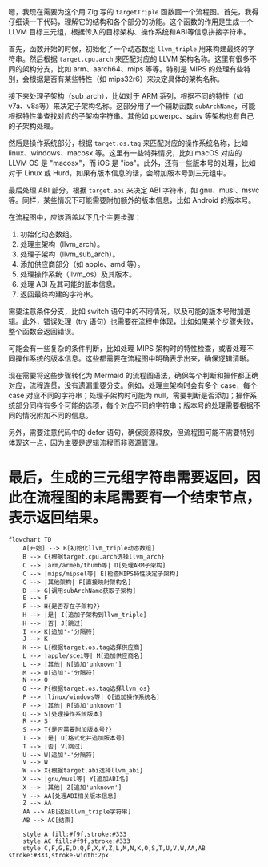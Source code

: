 嗯，我现在需要为这个用 Zig 写的 `targetTriple` 函数画一个流程图。首先，我得仔细读一下代码，理解它的结构和各个部分的功能。这个函数的作用是生成一个 LLVM 目标三元组，根据传入的目标架构、操作系统和ABI等信息拼接字符串。

首先，函数开始的时候，初始化了一个动态数组 `llvm_triple` 用来构建最终的字符串。然后根据 `target.cpu.arch` 来匹配对应的 LLVM 架构名称。这里有很多不同的架构分支，比如 arm、aarch64、mips 等等。特别是 MIPS 的处理有些特别，会根据是否有某些特性（如 mips32r6）来决定具体的架构名称。

接下来处理子架构（sub_arch），比如对于 ARM 系列，根据不同的特性（如v7a、v8a等）来决定子架构名称。这部分用了一个辅助函数 `subArchName`，可能根据特性集查找对应的子架构字符串。其他如 powerpc、spirv 等架构也有自己的子架构处理。

然后是操作系统部分，根据 `target.os.tag` 来匹配对应的操作系统名称，比如 linux、windows、macosx 等。这里有一些特殊情况，比如 macOS 对应的 LLVM OS 是 "macosx"，而 iOS 是 "ios"。此外，还有一些版本号的处理，比如对于 Linux 或 Hurd，如果有版本信息的话，会附加版本号到三元组中。

最后处理 ABI 部分，根据 `target.abi` 来决定 ABI 字符串，如 gnu、musl、msvc 等。同样，某些情况下可能需要附加额外的版本信息，比如 Android 的版本号。

在流程图中，应该涵盖以下几个主要步骤：
1. 初始化动态数组。
2. 处理主架构（llvm_arch）。
3. 处理子架构（llvm_sub_arch）。
4. 添加供应商部分（如 apple、amd 等）。
5. 处理操作系统（llvm_os）及其版本。
6. 处理 ABI 及其可能的版本信息。
7. 返回最终构建的字符串。

需要注意条件分支，比如 switch 语句中的不同情况，以及可能的版本号附加逻辑。此外，错误处理（try 语句）也需要在流程中体现，比如如果某个步骤失败，整个函数会返回错误。

可能会有一些复杂的条件判断，比如处理 MIPS 架构时的特性检查，或者处理不同操作系统的版本信息。这些都需要在流程图中明确表示出来，确保逻辑清晰。

现在需要将这些步骤转化为 Mermaid 的流程图语法，确保每个判断和操作都正确对应，流程连贯，没有遗漏重要分支。例如，处理主架构时会有多个 case，每个 case 对应不同的字符串；处理子架构时可能为 null，需要判断是否添加；操作系统部分同样有多个可能的选项，每个对应不同的字符串；版本号的处理需要根据不同的情况附加不同的信息。

另外，需要注意代码中的 defer 语句，确保资源释放，但流程图可能不需要特别体现这一点，因为主要是逻辑流程而非资源管理。

最后，生成的三元组字符串需要返回，因此在流程图的末尾需要有一个结束节点，表示返回结果。
================================================
```mermaid
flowchart TD
    A[开始] --> B[初始化llvm_triple动态数组]
    B --> C{根据target.cpu.arch选择llvm_arch}
    C --> |arm/armeb/thumb等| D[处理ARM子架构]
    C --> |mips/mipsel等| E[检查MIPS特性决定子架构]
    C --> |其他架构| F[直接映射架构名]
    D --> G[调用subArchName获取子架构]
    E --> F
    F --> H{是否存在子架构?}
    H --> |是| I[追加子架构到llvm_triple]
    H --> |否| J[跳过]
    I --> K[追加'-'分隔符]
    J --> K
    K --> L{根据target.os.tag选择供应商}
    L --> |apple/scei等| M[追加供应商名]
    L --> |其他| N[追加'unknown']
    M --> O[追加'-'分隔符]
    N --> O
    O --> P{根据target.os.tag选择llvm_os}
    P --> |linux/windows等| Q[追加操作系统名]
    P --> |其他| R[追加'unknown']
    Q --> S[处理操作系统版本]
    R --> S
    S --> T{是否需要附加版本号?}
    T --> |是| U[格式化并追加版本号]
    T --> |否| V[跳过]
    U --> W[追加'-'分隔符]
    V --> W
    W --> X{根据target.abi选择llvm_abi}
    X --> |gnu/musl等| Y[追加ABI名]
    X --> |其他| Z[追加'unknown']
    Y --> AA[处理ABI相关版本信息]
    Z --> AA
    AA --> AB[返回llvm_triple字符串]
    AB --> AC[结束]

    style A fill:#f9f,stroke:#333
    style AC fill:#f9f,stroke:#333
    style C,F,G,E,D,Q,P,X,Y,Z,L,M,N,K,O,S,T,U,V,W,AA,AB stroke:#333,stroke-width:2px
```